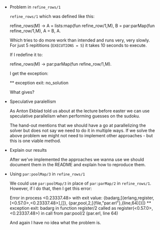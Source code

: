 * Problem in `refine_rows/1`

  `refine_rows/1` which was defined like this:

    refine_rows(M) ->
        A = lists:map(fun refine_row/1,M),
        B = par:parMap(fun refine_row/1,M),
        A = B,
        A.

  Which tries to do more work than intended and runs very, very slowly.
  For just 5 repititions (`EXECUTIONS = 5`) it takes 10 seconds to
  execute.

  If I redefine it to:

    refine_rows(M) ->
        par:parMap(fun refine_row/1,M).

  I get the exception:

    ** exception exit: no_solution

  What gives?

* Speculative paralellism

  As Anton Ekblad told us about at the lecture before easter
  we can use speculative parallelism when performing guesses
  on the sudoku.

  The hand-out mentions that we should have a go at parallelizing
  the solver but does not say we need to do it in multiple ways.
  If we solve the above problem we might not need to implement
  other approaches - but this is one viable method.

* Explain our results

  After we've implemented the approaches we wanna use we should
  document them in the README and explain how to reproduce them.

* Using `par:poolMap/3` in `refine_rows/1`

  We could use `par:poolMap/3` in place of `par:parMap/2` in
  `refine_rows/1`. However, if I do that, then I get this error:

    Error in process <0.23337.48> with exit value:
    {badarg,[{erlang,register,[<0.57.0>,<0.23337.48>],[]},
             {par,pool,2,[{file,"par.erl"},{line,64}]}]}
    ** exception exit: badarg
         in function  register/2
            called as register(<0.57.0>,<0.23337.48>)
         in call from par:pool/2 (par.erl, line 64)

  And again I have no idea what the problem is.
